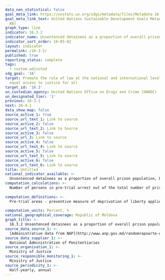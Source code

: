 ```yaml
---
data_non_statistical: false
goal_meta_link: https://unstats.un.org/sdgs/metadata/files/Metadata-16-03-02.pdf
goal_meta_link_text: United Nations Sustainable Development Goals Metadata (PDF 209
  KB)
graph_type: line
indicator: 16.3.2
indicator_name: Unsentenced detainees as a proportion of overall prison population
indicator_sort_order: 16-03-02
layout: indicator
permalink: /16-3-2/
published: true
reporting_status: complete
tags:
  - custom.adjusted
sdg_goal: '16'
target: Promote the rule of law at the national and international levels and ensure
  equal access to justice for all
target_id: '16.3'
un_custodian_agency: United Nations Office on Drugs and Crime (UNODC)
un_designated_tier: '1'
previous: 16-3-1
next: 16-4-1
data_show_map: false
source_active_1: true
source_url_text_1: Link to source
source_active_2: false
source_url_text_2: Link to Source
source_active_3: false
source_url_3: Link to source
source_active_4: false
source_url_text_4: Link to source
source_active_5: false
source_url_text_5: Link to source
source_active_6: false
source_url_text_6: Link to source
title: Untitled
national_indicator_available: >-
  Unsentenced detainees as a proportion of overall prison population, by sex, age, duration of pre-trial arrest
computation_calculations: >-
  Number of persons in pre-trial arrest out of the total number of prison population, at a specified date * 100%<br> 
  
computation_definitions: >-
  Pre-trial areas - preventive measure of deprivation of liberty applied for a period of at most 30 days, which may be prolonged every time up to 30 days, but which cumulatively cannot exceed 12 months.<br> 
  
computation_units: Percent, %
national_geographical_coverage: Republic of Moldova
graph_title: >-
  16.3.2 Unsentenced detainees as a proportion of overall prison population, by sex, age, duration of pre-trial arrest
source_data_source_1: >-
  [Administrative data from NAP](http://www.anp.gov.md/randomrapoarte-de-bilant-simestriale-anualerapoarte-de-bilant-simestriale-anualerapoarte-de-bilant)
source_data_supplier_1: >-
  National Administration of Penitentiaries
source_organisation_1: >-
  Ministry of Justice
source_responsible_monitoring_1: >-
  Ministry of Justice
source_periodicity_1: >-
  Half-yearly, annual
---
```

